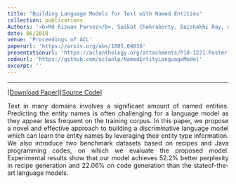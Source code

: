 ```yaml
---
title: "Building Language Models for Text with Named Entities"
collection: publications
Authors: '<b>Md Rizwan Parvez</b>, Saikat Chakraborty, Baishakhi Ray, and Kai-Wei Chang'
date: 06/2018
venue: 'Proceedings of ACL'
paperurl: 'https://arxiv.org/abs/1805.04836'
presentationurl: 'https://aclanthology.org/attachments/P18-1221.Poster.pdf'
codeurl: 'https://github.com/uclanlp/NamedEntityLanguageModel'
excerpt: ''
---
```

---
<a href='https://arxiv.org/pdf/1805.04836.pdf' target="_blank">[Download Paper]</a><a href='https://github.com/uclanlp/NamedEntityLanguageModel' target="_blank">[Source Code]</a>

<p align="justify">
Text in many domains involves a significant amount of named entities. Predicting the entity names is often challenging
for a language model as they appear less
frequent on the training corpus. In this
paper, we propose a novel and effective
approach to building a discriminative language model which can learn the entity
names by leveraging their entity type information. We also introduce two benchmark datasets based on recipes and Java
programming codes, on which we evaluate the proposed model. Experimental results show that our model achieves 52.2%
better perplexity in recipe generation and
22.06% on code generation than the stateof-the-art language models.
</p>


